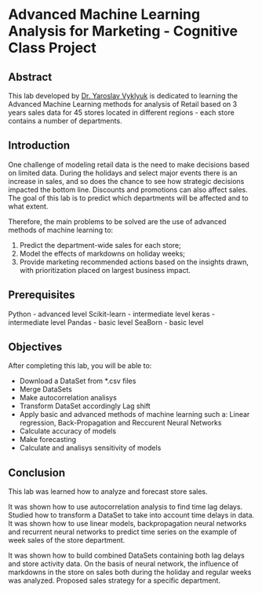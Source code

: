 # Advanced Machine Learning Analysis for Marketing - Cognitive Class Project

## Abstract
This lab developed by [Dr. Yaroslav Vyklyuk](https://author.skills.network/instructors/yaroslav_vyklyuk_2) is dedicated to learning the Advanced Machine Learning methods for analysis of Retail based on 3 years sales data for 45 stores located in different regions - each store contains a number of departments.

## Introduction
One challenge of modeling retail data is the need to make decisions based on limited data. During the holidays and select major events there is an increase in sales, and so does the chance to see how strategic decisions impacted the bottom line. Discounts and promotions can also affect sales. The goal of this lab is to predict which departments will be affected and to what extent.

Therefore, the main problems to be solved are the use of advanced methods of machine learning to:

1. Predict the department-wide sales for each store;
2. Model the effects of markdowns on holiday weeks;
3. Provide marketing recommended actions based on the insights drawn, with prioritization placed on largest business impact.

## Prerequisites
Python - advanced level
Scikit-learn - intermediate level
keras - intermediate level
Pandas - basic level
SeaBorn - basic level

## Objectives
After completing this lab, you will be able to:

- Download a DataSet from *.csv files
- Merge DataSets
- Make autocorrelation analisys
- Transform DataSet accordingly Lag shift
- Apply basic and advanced methods of machine learning such a: Linear regression, Back-Propagation and Reccurent Neural Networks
- Calculate accuracy of models
- Make forecasting
- Calculate and analisys sensitivity of models

## Conclusion
This lab was learned how to analyze and forecast store sales.

It was shown how to use autocorrelation analysis to find time lag delays. Studied how to transform a DataSet to take into account time delays in data. It was shown how to use linear models, backpropagation neural networks and recurrent neural networks to predict time series on the example of week sales of the store department.

It was shown how to build combined DataSets containing both lag delays and store activity data. On the basis of neural network, the influence of markdowns in the store on sales both during the holiday and regular weeks was analyzed. Proposed sales strategy for a specific department.
